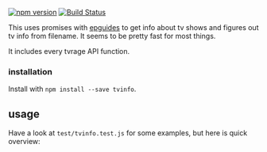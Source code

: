 [![npm version](https://badge.fury.io/js/tvinfo.svg)](http://badge.fury.io/js/tvinfo)
[![Build Status](https://travis-ci.org/konsumer/tvinfo.svg?branch=master)](https://travis-ci.org/konsumer/tvinfo)

This uses promises with [epguides](http://epguides.com/) to get info about tv shows and figures out tv info from filename. It seems to be pretty fast for most things.

It includes every tvrage API function.

### installation
Install with `npm install --save tvinfo`.

## usage

Have a look at `test/tvinfo.test.js` for some examples, but here is quick overview:

```javascript

```